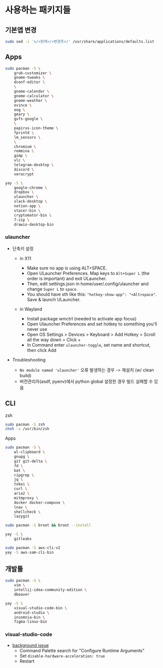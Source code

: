 # 사용하는 패키지들

## 기본앱 변경

```sh
sudo sed -i 's/<현재>/<변경후>/' /usr/share/applications/defaults.list
```

## Apps

```sh
sudo pacman -S \
    grub-customizer \
    gnome-tweaks \
    dconf-editor \
    \
    gnome-calendar \
    gnome-calculator \
    gnome-weather \
    evince \
    eog \
    geary \
    gvfs-google \
    \
    papirus-icon-theme \
    fprintd \
    lm_sensors \
    \
    chromium \
    remmina \
    gimp \
    vlc \
    telegram-desktop \
    discord \
    veracrypt

yay -S \
    google-chrome \
    dropbox \
    ulauncher \
    slack-desktop \
    notion-app \
    stacer-bin \
    cryptomator-bin \
    7-zip \
    drawio-desktop-bin
```

### ulauncher

- 단축키 설정

  - in X11

    - Make sure no app is using ALT+SPACE.
    - Open ULauncher Preferences. Map keys to `Alt+Super L` (the order is important) and exit ULauncher.
    - Then, edit settings.json in home/user/.config/ulauncher and change `Super L` to `space`.
    - You should have sth like this: `"hotkey-show-app": "<Alt>space"`. Save & launch ULauncher.

  - in Wayland

    - Install package wmctrl (needed to activate app focus)
    - Open Ulauncher Preferences and set hotkey to something you'll never use
    - Open OS Settings > Devices > Keyboard > Add Hotkey > Scroll all the way down > Click +
    - In Command enter `ulauncher-toggle`, set name and shortcut, then click Add

- Troubleshooting

  - `No module named 'ulauncher'` 오류 발생하는 경우 -> 재설치 (w/ clean build)
  - 버전관리자(asdf, pyenv)에서 python global 설정한 경우 빌드 실패할 수 있음

## CLI

zsh

```sh
sudo pacman -S zsh
chsh -s /usr/bin/zsh
```

Apps

```sh
sudo pacman -S \
    wl-clipboard \
    gnupg \
    git git-delta \
    fd \
    bat \
    ripgrep \
    jq \
    tokei \
    curl \
    aria2 \
    mitmproxy \
    docker docker-compose \
    lnav \
    shellcheck \
    lazygit

sudo pacman -S broot && broot --install

yay -S \
    gitleaks

sudo pacman -S aws-cli-v2
yay -S aws-sam-cli-bin
```

## 개발툴

```sh
sudo pacman -S \
    vim \
    intellij-idea-community-edition \
    dbeaver

yay -S \
    visual-studio-code-bin \
    android-studio \
    insomnia-bin \
    figma-linux-bin
```

### visual-studio-code

- [background issue](https://github.com/microsoft/vscode/issues/85452)
  - Command Palette search for "Configure Runtime Arguments"
  - Set `disable-hardware-acceleration: true`
  - Restart
